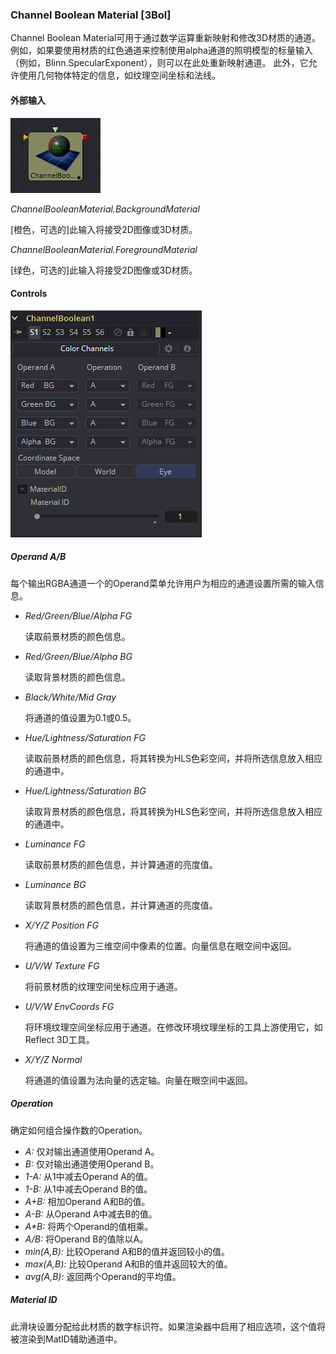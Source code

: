 ### Channel Boolean Material [3Bol]

Channel Boolean Material可用于通过数学运算重新映射和修改3D材质的通道。  例如，如果要使用材质的红色通道来控制使用alpha通道的照明模型的标量输入（例如，Blinn.SpecularExponent），则可以在此处重新映射通道。  此外，它允许使用几何物体特定的信息，如纹理空间坐标和法线。

#### 外部输入

 ![3Bol_tile](images/3Bol_tile.jpg)

*ChannelBooleanMaterial.BackgroundMaterial* 

[橙色，可选的]此输入将接受2D图像或3D材质。

*ChannelBooleanMaterial.ForegroundMaterial* 

[绿色，可选的]此输入将接受2D图像或3D材质。

#### Controls

![3Bol_Controls](images/3Bol_Controls.png)

##### Operand A/B

每个输出RGBA通道一个的Operand菜单允许用户为相应的通道设置所需的输入信息。

- *Red/Green/Blue/Alpha FG* 

  读取前景材质的颜色信息。

- *Red/Green/Blue/Alpha BG* 

  读取背景材质的颜色信息。

- *Black/White/Mid Gray* 

  将通道的值设置为0.1或0.5。

- *Hue/Lightness/Saturation FG* 

  读取前景材质的颜色信息，将其转换为HLS色彩空间，并将所选信息放入相应的通道中。

- *Hue/Lightness/Saturation BG* 

  读取背景材质的颜色信息，将其转换为HLS色彩空间，并将所选信息放入相应的通道中。

- *Luminance FG* 

  读取前景材质的颜色信息，并计算通道的亮度值。

- *Luminance BG* 

  读取背景材质的颜色信息，并计算通道的亮度值。

- *X/Y/Z Position FG*

  将通道的值设置为三维空间中像素的位置。向量信息在眼空间中返回。

- *U/V/W Texture FG* 

  将前景材质的纹理空间坐标应用于通道。

- *U/V/W EnvCoords FG* 

  将环境纹理空间坐标应用于通道。在修改环境纹理坐标的工具上游使用它，如Reflect 3D工具。

- *X/Y/Z Normal* 

  将通道的值设置为法向量的选定轴。向量在眼空间中返回。

##### Operation

确定如何组合操作数的Operation。

- *A:* 仅对输出通道使用Operand A。
- *B:* 仅对输出通道使用Operand B。
- *1-A:* 从1中减去Operand A的值。
- *1-B:* 从1中减去Operand B的值。
- *A+B:* 相加Operand A和B的值。
- *A-B:* 从Operand A中减去B的值。
- *A\*B:* 将两个Operand的值相乘。
- *A/B:* 将Operand B的值除以A。
- *min(A,B):* 比较Operand A和B的值并返回较小的值。
- *max(A,B):* 比较Operand A和B的值并返回较大的值。
- *avg(A,B):* 返回两个Operand的平均值。

##### Material ID

此滑块设置分配给此材质的数字标识符。如果渲染器中启用了相应选项，这个值将被渲染到MatID辅助通道中。